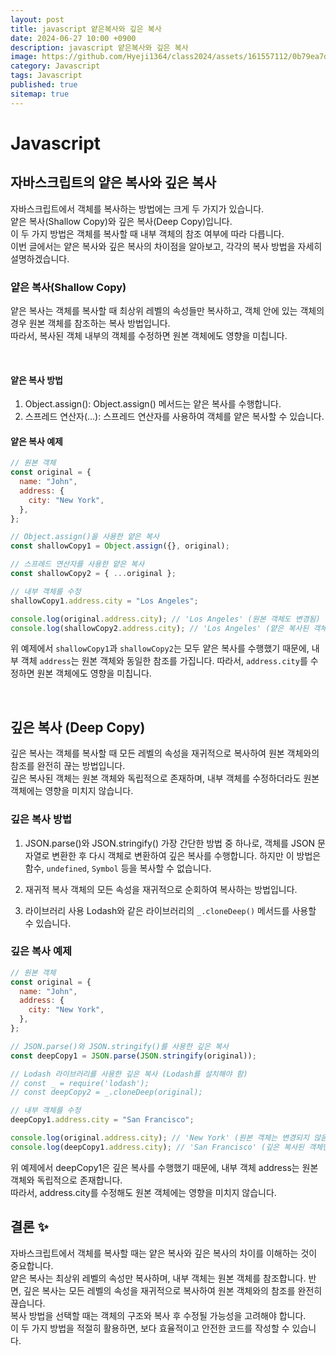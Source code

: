 ```yaml
---
layout: post
title: javascript 얕은복사와 깊은 복사
date: 2024-06-27 10:00 +0900
description: javascript 얕은복사와 깊은 복사
image: https://github.com/Hyeji1364/class2024/assets/161557112/0b79ea7d-bee7-4e53-9472-010f2aa067cf
category: Javascript
tags: Javascript
published: true
sitemap: true
---
```


# Javascript

## 자바스크립트의 얕은 복사와 깊은 복사

자바스크립트에서 객체를 복사하는 방법에는 크게 두 가지가 있습니다.<br>
얕은 복사(Shallow Copy)와 깊은 복사(Deep Copy)입니다. <br>
이 두 가지 방법은 객체를 복사할 때 내부 객체의 참조 여부에 따라 다릅니다. <br>
이번 글에서는 얕은 복사와 깊은 복사의 차이점을 알아보고, 각각의 복사 방법을 자세히 설명하겠습니다.
<br>

### 얕은 복사(Shallow Copy)

얕은 복사는 객체를 복사할 때 최상위 레벨의 속성들만 복사하고, 객체 안에 있는 객체의 경우 원본 객체를 참조하는 복사 방법입니다. <br>
따라서, 복사된 객체 내부의 객체를 수정하면 원본 객체에도 영향을 미칩니다.

<br>

#### 얕은 복사 방법

1.  Object.assign(): Object.assign() 메서드는 얕은 복사를 수행합니다.
2.  스프레드 연산자(...): 스프레드 연산자를 사용하여 객체를 얕은 복사할 수 있습니다.
    <br>

#### 얕은 복사 예제

```javascript
// 원본 객체
const original = {
  name: "John",
  address: {
    city: "New York",
  },
};

// Object.assign()을 사용한 얕은 복사
const shallowCopy1 = Object.assign({}, original);

// 스프레드 연산자를 사용한 얕은 복사
const shallowCopy2 = { ...original };

// 내부 객체를 수정
shallowCopy1.address.city = "Los Angeles";

console.log(original.address.city); // 'Los Angeles' (원본 객체도 변경됨)
console.log(shallowCopy2.address.city); // 'Los Angeles' (얕은 복사된 객체도 동일하게 변경됨)
```

위 예제에서 `shallowCopy1`과 `shallowCopy2`는 모두 얕은 복사를 수행했기 때문에, 내부 객체 `address`는 원본 객체와 동일한 참조를 가집니다. 따라서, `address.city`를 수정하면 원본 객체에도 영향을 미칩니다.

<br>

## 깊은 복사 (Deep Copy)

깊은 복사는 객체를 복사할 때 모든 레벨의 속성을 재귀적으로 복사하여 원본 객체와의 참조를 완전히 끊는 방법입니다. <br>
깊은 복사된 객체는 원본 객체와 독립적으로 존재하며, 내부 객체를 수정하더라도 원본 객체에는 영향을 미치지 않습니다.
<br>

### 깊은 복사 방법

1.  JSON.parse()와 JSON.stringify()
    가장 간단한 방법 중 하나로, 객체를 JSON 문자열로 변환한 후 다시 객체로 변환하여 깊은 복사를 수행합니다. 하지만 이 방법은 함수, `undefined`, `Symbol` 등을 복사할 수 없습니다.

2.  재귀적 복사
    객체의 모든 속성을 재귀적으로 순회하여 복사하는 방법입니다.

3.  라이브러리 사용
    Lodash와 같은 라이브러리의 `_.cloneDeep()` 메서드를 사용할 수 있습니다.

### 깊은 복사 예제

```javascript
// 원본 객체
const original = {
  name: "John",
  address: {
    city: "New York",
  },
};

// JSON.parse()와 JSON.stringify()를 사용한 깊은 복사
const deepCopy1 = JSON.parse(JSON.stringify(original));

// Lodash 라이브러리를 사용한 깊은 복사 (Lodash를 설치해야 함)
// const _ = require('lodash');
// const deepCopy2 = _.cloneDeep(original);

// 내부 객체를 수정
deepCopy1.address.city = "San Francisco";

console.log(original.address.city); // 'New York' (원본 객체는 변경되지 않음)
console.log(deepCopy1.address.city); // 'San Francisco' (깊은 복사된 객체만 변경됨)
```

위 예제에서 deepCopy1은 깊은 복사를 수행했기 때문에, 내부 객체 address는 원본 객체와 독립적으로 존재합니다.<br>
따라서, address.city를 수정해도 원본 객체에는 영향을 미치지 않습니다.

## 결론 ✨

자바스크립트에서 객체를 복사할 때는 얕은 복사와 깊은 복사의 차이를 이해하는 것이 중요합니다. <br>
얕은 복사는 최상위 레벨의 속성만 복사하며, 내부 객체는 원본 객체를 참조합니다. 반면, 깊은 복사는 모든 레벨의 속성을 재귀적으로 복사하여 원본 객체와의 참조를 완전히 끊습니다. <br>
복사 방법을 선택할 때는 객체의 구조와 복사 후 수정될 가능성을 고려해야 합니다. <br>
이 두 가지 방법을 적절히 활용하면, 보다 효율적이고 안전한 코드를 작성할 수 있습니다.
